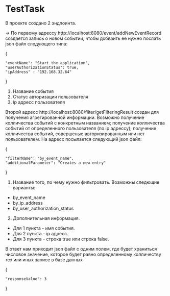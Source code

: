 # TestTask

В проекте создано 2 эндпоинта.

 -> По первому адрессу http://localhost:8080/event/addNewEventRecord создается запись о новом событии, чтобы добваить ее нужно послать json файл следующего типа:
 
 {
 
    "eventName": "Start the application",
    "userAuthorizationStatus": true,
    "ipAddress" : "192.168.32.64"
    
}

1. Название события
2. Статус авторизации пользователя
3. ip адресс пользователя


  Второй адресс http://localhost:8080/filter/getFilteringResult создан для получения агрегированной информации. Возможно получение колличества событий с
конкретным названием; получение колличества событий от определенного пользователя (по ip адрессу); получение колличества событий, совершеные авторизированным 
или нет пользователем. На адресс посылается следующий json файл:

{

    "filterName": "by_event_name",
    "additionalParameter": "Creates a new entry"
    
}

1. Название того, по чему нужно фильтровать. Возможны следющие варианты: 
 - by_event_name
 - by_ip_address
 - by_user_authorization_status
2. Дополнительная информация. 
 - Для 1 пункта - имя события.
 - Для 2 пункта - ip адресс.
 - Для 3 пункта - строка true или строка false.

В ответ нам приходит json файл с одним полем, где будет храниться числовое значение, которое будет равно определенному колличеству тех или иных записе
в базе данных

{

    "responseValue": 3
    
}



